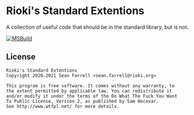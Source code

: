 
# Rioki's Standard Extentions

A collection of useful code that should be in the standard library, but is not.

[![MSBuild](https://github.com/rioki/stdex/actions/workflows/msbuild.yml/badge.svg)](https://github.com/rioki/stdex/actions/workflows/msbuild.yml)

## License

    Rioki's Standard Extentions
    Copyright 2020-2021 Sean Farrell <sean.farrell@rioki.org>
    
    This program is free software. It comes without any warranty, to
    the extent permitted by applicable law. You can redistribute it
    and/or modify it under the terms of the Do What The Fuck You Want
    To Public License, Version 2, as published by Sam Hocevar.
    See http://www.wtfpl.net/ for more details.
